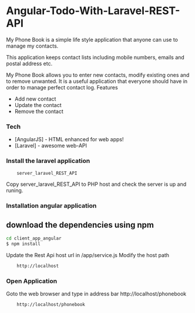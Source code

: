 # Angular-Todo-With-Laravel-REST-API

My Phone Book is a simple life style application that anyone can use to manage my contacts.

This application keeps contact lists including mobile numbers, emails and postal address etc.

My Phone Book allows you to enter new contacts, modify existing ones and to remove unwanted. It is a useful application that everyone should have in order to manage perfect contact log.
Features
  - Add new contact
  - Update the contact
  - Remove the contact
 
### Tech
* [AngularJS] - HTML enhanced for web apps!
* [Laravel] - awesome web-API
  
### Install the laravel application
```sh
    server_laravel_REST_API
```
Copy server_laravel_REST_API to PHP host and check the server is up and runing.

### Installation angular application
## download the dependencies using npm
```sh
cd client_app_angular
$ npm install
```
Update the Rest Api host url in /app/service.js 
Modify the host path
```sh
    http://localhost    
```


### Open Application
Goto the web browser and type in address bar http://localhost/phonebook    
```sh
    http://localhost/phonebook    
```